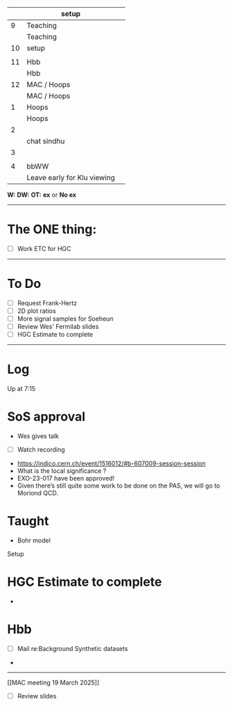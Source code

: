 
|     | setup                       |     |
| --- | --------------------------- | --- |
| 9   | Teaching                    |     |
|     | Teaching                    |     |
| 10  | setup                       |     |
|     |                             |     |
| 11  | Hbb                         |     |
|     | Hbb                         |     |
| 12  | MAC / Hoops                 |     |
|     | MAC / Hoops                 |     |
| 1   | Hoops                       |     |
|     | Hoops                       |     |
| 2   |                             |     |
|     | chat sindhu                 |     |
| 3   |                             |     |
|     |                             |     |
| 4   | bbWW                        |     |
|     | Leave early for Klu viewing |     |

**W:**
**DW:**
**OT:**
**ex** or **No ex**

---
# The ONE thing: 
- [ ] Work ETC for HGC

---
# To Do

- [ ] Request Frank-Hertz
- [ ] 2D plot ratios
- [ ] More signal samples for Soeheun 
- [ ]  Review Wes' Fermilab slides
- [ ] HGC Estimate to complete

---

# Log

Up at 7:15

# SoS approval 
- Wes gives talk 
- [ ] Watch recording
- https://indico.cern.ch/event/1516012/#b-607009-session-session
- What is the local significance ?
- EXO-23-017 have been approved!
- Given there’s still quite some work to be done on the PAS, we will go to Moriond QCD.


# Taught 
- Bohr model

Setup

# HGC Estimate to complete
- 

# Hbb
- [ ] Mail re:Background Synthetic datasets
- 

--- 
[[MAC meeting 19 March 2025]]
- [ ] Review slides
